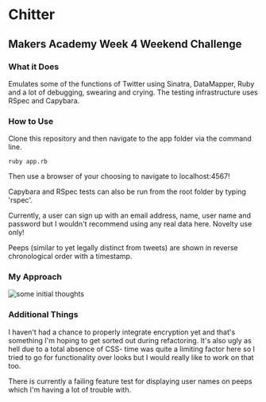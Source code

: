 # Chitter
## Makers Academy Week 4 Weekend Challenge

### What it Does
Emulates some of the functions of Twitter using Sinatra, DataMapper, Ruby and a lot of debugging, swearing and crying. The testing infrastructure uses RSpec and Capybara.

### How to Use
Clone this repository and then navigate to the app folder via the command line.
```
ruby app.rb
```
Then use a browser of your choosing to navigate to localhost:4567!

Capybara and RSpec tests can also be run from the root folder by typing 'rspec'.


Currently, a user can sign up with an email address, name, user name and password but I wouldn't recommend using any real data here. Novelty use only!


Peeps (similar to yet legally distinct from tweets) are shown in reverse chronological order with a timestamp.

### My Approach
![some initial thoughts](https://github.com/wemmm/chitter-challenge/blob/master/somethoughtsondatabases.PNG)

### Additional Things
I haven't had a chance to properly integrate encryption yet and that's something I'm hoping to get sorted out during refactoring. It's also ugly as hell due to a total absence of CSS- time was quite a limiting factor here so I tried to go for functionality over looks but I would really like to work on that too.

There is currently a failing feature test for displaying user names on peeps which I'm having a lot of trouble with.
